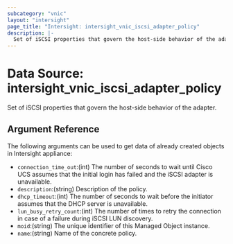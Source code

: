 ```yaml
---
subcategory: "vnic"
layout: "intersight"
page_title: "Intersight: intersight_vnic_iscsi_adapter_policy"
description: |-
  Set of iSCSI properties that govern the host-side behavior of the adapter.
---
```


# Data Source: intersight_vnic_iscsi_adapter_policy
Set of iSCSI properties that govern the host-side behavior of the adapter.
## Argument Reference
The following arguments can be used to get data of already created objects in Intersight appliance:
* `connection_time_out`:(int) The number of seconds to wait until Cisco UCS assumes that the initial login has failed and the iSCSI adapter is unavailable. 
* `description`:(string) Description of the policy. 
* `dhcp_timeout`:(int) The number of seconds to wait before the initiator assumes that the DHCP server is unavailable. 
* `lun_busy_retry_count`:(int) The number of times to retry the connection in case of a failure during iSCSI LUN discovery. 
* `moid`:(string) The unique identifier of this Managed Object instance. 
* `name`:(string) Name of the concrete policy. 

